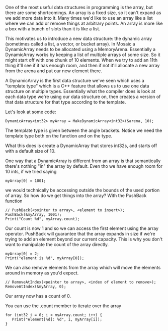 One of the most useful data structures in programming is the array, but there are some shortcomings. An array is a fixed size, so it can't expand as we add more data into it. Many times we'd like to use an array like a list where we can add or remove things at arbitrary points. An array is more like a box with a bunch of slots than it is like a list. 

This motivates us to introduce a new data structure: the dynamic array (sometimes called a list, a vector, or bucket array). In Mosaic a DynamicArray needs to be allocated using a MemoryArena. Essentially a DynamicArray works by keeping a list of multiple arrays of some size. So it might start off with one chunk of 10 elements. When we try to add an 11th thing it'll see if it has enough room, and then if not it'll allocate a new array from the arena and put our new element there. 

A DynamicArray is the first data structure we've seen which uses a "template type" which is a C++ feature that allows us to use one data structure on multiple types. Essentially what the compiler does is look at each data type we're using our data structure on, then creates a version of that data structure for that type according to the template. 

Let's look at some code:

```
DynamicArray<int32> myArray = MakeDynamicArray<int32>(&arena, 10);
```

The template type is given between the angle brackets. Notice we need the template type both on the function and on the type. 

What this does is create a DynamicArray that stores int32s, and starts off with a default size of 10. 

One way that a DynamicArray is different from an array is that semantically there's nothing "in" the array by default. Even tho we have enough room for 10 ints, if we tried saying

```
myArray[0] = 1001;
```

we would technically be accessing outside the bounds of the used portion of array. So how do we get things into the array? With the PushBack function

```
// PushBack(<pointer to array>, <element to insert>);
PushBack(&myArray, 1001);
Print("Count %d", myArray.count);
```

Our count is now 1 and so we can access the first element using the array operator. PushBack will guarantee that the array expands in size if we're trying to add an element beyond our current capacity. This is why you don't want to manipulate the count of the array directly. 

```
myArray[0] = 2;
Print("element is %d", myArray[0]);
```

We can also remove elements from the array which will move the elements around in memory as you'd expect. 

```
// RemoveAtIndex(<pointer to array>, <index of element to remove>);
RemoveAtIndex(&myArray, 0);
```

Our array now has a count of 0. 

You can use the .count member to iterate over the array

```
for (int32 i = 0; i < myArray.count; i++) {
   Print("element[%d]: %d", i, myArray[i]);
}
```

